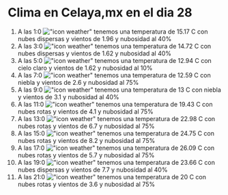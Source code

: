 # Clima en Celaya,mx en el dia 28

1. A las 1:0 !["icon weather"](http://openweathermap.org/img/w/03n.png) tenemos una temperatura de 15.17 C con nubes dispersas y  vientos de 1.96 y nubosidad al 40%
1. A las 3:0 !["icon weather"](http://openweathermap.org/img/w/03n.png) tenemos una temperatura de 14.72 C con nubes dispersas y  vientos de 1.62 y nubosidad al 40%
1. A las 5:0 !["icon weather"](http://openweathermap.org/img/w/01n.png) tenemos una temperatura de 12.94 C con cielo claro y  vientos de 1.62 y nubosidad al 10%
1. A las 7:0 !["icon weather"](http://openweathermap.org/img/w/50n.png) tenemos una temperatura de 12.59 C con niebla y  vientos de 2.6 y nubosidad al 75%
1. A las 9:0 !["icon weather"](http://openweathermap.org/img/w/50d.png) tenemos una temperatura de 13 C con niebla y  vientos de 3.1 y nubosidad al 40%
1. A las 11:0 !["icon weather"](http://openweathermap.org/img/w/04d.png) tenemos una temperatura de 19.43 C con nubes rotas y  vientos de 4.1 y nubosidad al 75%
1. A las 13:0 !["icon weather"](http://openweathermap.org/img/w/04d.png) tenemos una temperatura de 22.98 C con nubes rotas y  vientos de 6.7 y nubosidad al 75%
1. A las 15:0 !["icon weather"](http://openweathermap.org/img/w/04d.png) tenemos una temperatura de 24.75 C con nubes rotas y  vientos de 8.2 y nubosidad al 75%
1. A las 17:0 !["icon weather"](http://openweathermap.org/img/w/04d.png) tenemos una temperatura de 26.09 C con nubes rotas y  vientos de 5.7 y nubosidad al 75%
1. A las 19:0 !["icon weather"](http://openweathermap.org/img/w/03n.png) tenemos una temperatura de 23.66 C con nubes dispersas y  vientos de 7.7 y nubosidad al 40%
1. A las 21:0 !["icon weather"](http://openweathermap.org/img/w/04n.png) tenemos una temperatura de 20 C con nubes rotas y  vientos de 3.6 y nubosidad al 75%
